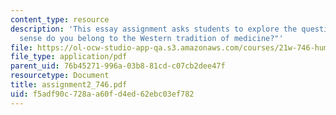 ```yaml
---
content_type: resource
description: 'This essay assignment asks students to explore the question: "In what
  sense do you belong to the Western tradition of medicine?"'
file: https://ol-ocw-studio-app-qa.s3.amazonaws.com/courses/21w-746-humanistic-perspectives-on-medicine-from-ancient-greece-to-modern-america-spring-2005/f5adf90c728aa60fd4ed62ebc03ef782_assignment2_746.pdf
file_type: application/pdf
parent_uid: 76b45271-996a-03b8-81cd-c07cb2dee47f
resourcetype: Document
title: assignment2_746.pdf
uid: f5adf90c-728a-a60f-d4ed-62ebc03ef782
---
```

